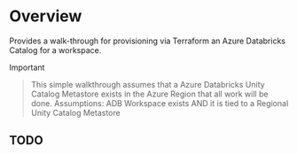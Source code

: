 # Overview

Provides a walk-through for provisioning via Terraform an Azure Databricks Catalog for a workspace.


> [!IMPORTANT]  
>> This simple walkthrough assumes that a Azure Databricks Unity Catalog Metastore exists in the Azure Region that all work will be done.
>> Assumptions: ADB Workspace exists AND it is tied to a Regional Unity Catalog Metastore

## TODO